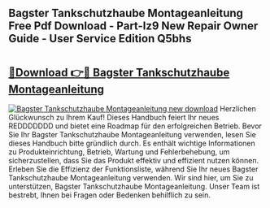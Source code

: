 ## Bagster Tankschutzhaube Montageanleitung Free Pdf Download - Part-Iz9 New Repair Owner Guide - User Service Edition Q5bhs

# <h2><a href="http://df7kvze.blite.top/?on=Bagster+Tankschutzhaube+Montageanleitung">🔗Download 👉🔴 Bagster Tankschutzhaube Montageanleitung</a></h2>

[![Bagster Tankschutzhaube Montageanleitung new download](https://i.imgur.com/lujVjoI.png)](http://df7kvze.blite.top/?on=Bagster+Tankschutzhaube+Montageanleitung)
Herzlichen Glückwunsch zu Ihrem Kauf! Dieses Handbuch feiert Ihr neues REDDDDDDD und bietet eine Roadmap für den erfolgreichen Betrieb. Bevor Sie Ihr Bagster Tankschutzhaube Montageanleitung verwenden, lesen Sie dieses Handbuch bitte gründlich durch. Es enthält wichtige Informationen zu Produkteinrichtung, Betrieb, Wartung und Fehlerbehebung, um sicherzustellen, dass Sie das Produkt effektiv und effizient nutzen können. Erleben Sie die Effizienz der Funktionsliste, während Sie Ihr neues Bagster Tankschutzhaube Montageanleitung verwenden. Wir sind hier, um Sie zu unterstützen, Bagster Tankschutzhaube Montageanleitung. Unser Team ist bestrebt, Ihnen bei Fragen oder Bedenken behilflich zu sein.
